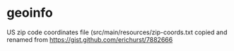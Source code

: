 # geoinfo

US zip code coordinates file (src/main/resources/zip-coords.txt copied and renamed from https://gist.github.com/erichurst/7882666
